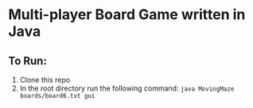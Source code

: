 # Multi-player Board Game written in Java

## To Run:
1. Clone this repo
2. In the root directory run the following command:
  `java MovingMaze boards/board6.txt gui`
